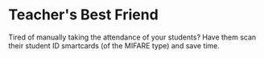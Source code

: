 # Teacher's Best Friend

Tired of manually taking the attendance of your students? Have them scan their student ID smartcards (of the MIFARE type) and save time.
